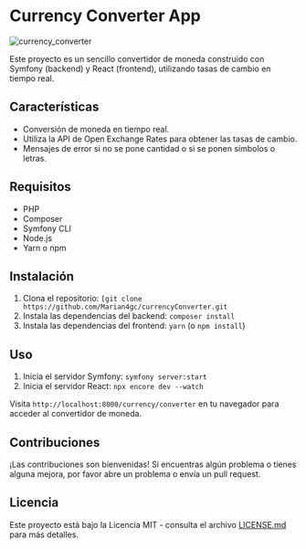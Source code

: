 # Currency Converter App

![currency_converter](https://github.com/Marian4gc/currencyConverter/assets/117035764/bb358d40-9c75-442c-ae48-10ba4de7575a)

Este proyecto es un sencillo convertidor de moneda construido con Symfony (backend) y React (frontend), utilizando tasas de cambio en tiempo real.

## Características

- Conversión de moneda en tiempo real.
- Utiliza la API de Open Exchange Rates para obtener las tasas de cambio.
- Mensajes de error si no se pone cantidad o si se ponen símbolos o letras.

## Requisitos

- PHP
- Composer
- Symfony CLI
- Node.js
- Yarn o npm

## Instalación

1. Clona el repositorio: `[git clone https://github.com/Marian4gc/currencyConverter.git`
2. Instala las dependencias del backend: `composer install`
3. Instala las dependencias del frontend: `yarn` (o `npm install`)

## Uso

1. Inicia el servidor Symfony: `symfony server:start`
2. Inicia el servidor React: `npx encore dev --watch`

Visita `http://localhost:8000/currency/converter` en tu navegador para acceder al convertidor de moneda.

## Contribuciones

¡Las contribuciones son bienvenidas! Si encuentras algún problema o tienes alguna mejora, por favor abre un problema o envía un pull request.

## Licencia

Este proyecto está bajo la Licencia MIT - consulta el archivo [LICENSE.md](LICENSE.md) para más detalles.
